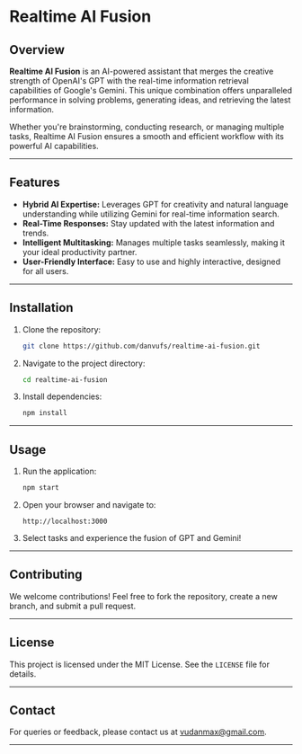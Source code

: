 # Realtime AI Fusion

## Overview

**Realtime AI Fusion** is an AI-powered assistant that merges the creative strength of OpenAI's GPT with the real-time information retrieval capabilities of Google's Gemini. This unique combination offers unparalleled performance in solving problems, generating ideas, and retrieving the latest information.

Whether you're brainstorming, conducting research, or managing multiple tasks, Realtime AI Fusion ensures a smooth and efficient workflow with its powerful AI capabilities.

---

## Features

- **Hybrid AI Expertise:** Leverages GPT for creativity and natural language understanding while utilizing Gemini for real-time information search.
- **Real-Time Responses:** Stay updated with the latest information and trends.
- **Intelligent Multitasking:** Manages multiple tasks seamlessly, making it your ideal productivity partner.
- **User-Friendly Interface:** Easy to use and highly interactive, designed for all users.

---

## Installation

1. Clone the repository:
   ```bash
   git clone https://github.com/danvufs/realtime-ai-fusion.git
   ```
2. Navigate to the project directory:
   ```bash
   cd realtime-ai-fusion
   ```
3. Install dependencies:
   ```bash
   npm install
   ```

---

## Usage

1. Run the application:
   ```bash
   npm start
   ```
2. Open your browser and navigate to:
   ```
   http://localhost:3000
   ```
3. Select tasks and experience the fusion of GPT and Gemini!

---

## Contributing

We welcome contributions! Feel free to fork the repository, create a new branch, and submit a pull request.

---

## License

This project is licensed under the MIT License. See the `LICENSE` file for details.

---

## Contact

For queries or feedback, please contact us at vudanmax@gmail.com.

---
